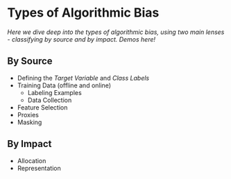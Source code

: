 # Types of Algorithmic Bias

*Here we dive deep into the types of algorithmic bias, using two main lenses - classifying by source and by impact. Demos here!*

## By Source

- Defining the *Target Variable* and *Class Labels*
- Training Data (offline and online)
	- Labeling Examples
	- Data Collection
- Feature Selection
- Proxies
- Masking

## By Impact

- Allocation
- Representation
